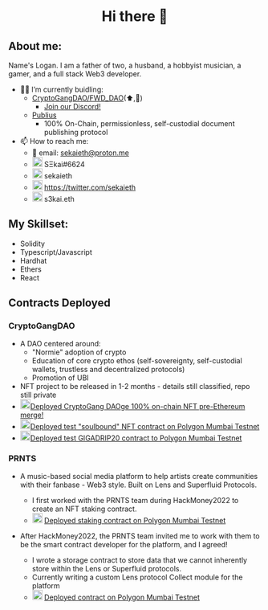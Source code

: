 <h1 align="center"> Hi there 👋</h1>

## About me:
Name's Logan.  I am a father of two, a husband, a hobbyist musician, a gamer, and a full stack Web3 developer.
<br>
- 👷‍♂️ I’m currently buidling: 
  - [CryptoGangDAO/FWD_DAO](https://twitter.com/fwd_dao)(⬆️,🚀)
    - [Join our Discord!](https://pbs.twimg.com/profile_images/1516251831009259523/IwgHxfOE_400x400.jpg)
  - [Publius](https://www.github.com/sekaieth/Publius)
    - 100% On-Chain, permissionless, self-custodial document publishing protocol
- 📫 How to reach me:
  - 📨 email: sekaieth@proton.me
  - <img src="https://discord.com/assets/3437c10597c1526c3dbd98c737c2bcae.svg" width=20px /> SΞkai#6624
  - <img src="https://img.icons8.com/color/344/telegram-app--v1.png" width=20px /> sekaieth
  - <img src="https://img.icons8.com/color/344/twitter--v1.png" width=20px /> https://twitter.com/sekaieth
  - <img src="https://avatars.githubusercontent.com/u/34167658?s=200&v=4" width=20px /> s3kai.eth

## My Skillset:
- Solidity
- Typescript/Javascript
- Hardhat
- Ethers
- React

## Contracts Deployed

### CryptoGangDAO
- A DAO centered around:
  - "Normie" adoption of crypto
  - Education of core crypto ethos (self-sovereignty, self-custodial wallets, trustless and decentralized protocols)
  - Promotion of UBI
- NFT project to be released in 1-2 months - details still classified, repo still private
- <img src="https://www.nicepng.com/png/full/152-1525748_ethereum-logo-png.png" width=20px />[Deployed CryptoGang DAOge 100% on-chain NFT pre-Ethereum merge!](https://etherscan.io/address/0x972593255aa249d48569ae81d4e09523646f2953)
- <img src="https://polygontechnology.notion.site/image/https%3A%2F%2Fs3-us-west-2.amazonaws.com%2Fsecure.notion-static.com%2Fdc0b7b88-a394-42f1-ac03-6e4959b71170%2FMonochrome_White.svg?table=block&id=6bb516b4-9582-4d74-b2de-881dffde06e8&spaceId=51562dc1-1dc5-4484-bf96-2aeac848ae2f&userId=&cache=v2" width=20px />[Deployed test "soulbound" NFT contract on Polygon Mumbai Testnet](https://mumbai.polygonscan.com/address/0xa22bcea2f6FD504B3c5AEe6FeCc71c3e2B40727c#code)
- <img src="https://polygontechnology.notion.site/image/https%3A%2F%2Fs3-us-west-2.amazonaws.com%2Fsecure.notion-static.com%2Fdc0b7b88-a394-42f1-ac03-6e4959b71170%2FMonochrome_White.svg?table=block&id=6bb516b4-9582-4d74-b2de-881dffde06e8&spaceId=51562dc1-1dc5-4484-bf96-2aeac848ae2f&userId=&cache=v2" width=20px />[Deployed test GIGADRIP20 contract to Polygon Mumbai Testnet](https://mumbai.polygonscan.com/address/0x8a0cD98703893F426455b06036cef84618D7B5f5#code)

### PRNTS
- A music-based social media platform to help artists create communities with their fanbase - Web3 style.  Built on Lens and Superfluid Protocols.
  - I first worked with the PRNTS team during HackMoney2022 to create an NFT staking contract.
  - <img src="https://polygontechnology.notion.site/image/https%3A%2F%2Fs3-us-west-2.amazonaws.com%2Fsecure.notion-static.com%2Fdc0b7b88-a394-42f1-ac03-6e4959b71170%2FMonochrome_White.svg?table=block&id=6bb516b4-9582-4d74-b2de-881dffde06e8&spaceId=51562dc1-1dc5-4484-bf96-2aeac848ae2f&userId=&cache=v2" width=20px /> [Deployed staking contract on Polygon Mumbai Testnet](https://mumbai.polygonscan.com/address/0xccD0edfb743C74460f9Fb2e19D87feDf3688AB3E#code)

- After HackMoney2022, the PRNTS team invited me to work with them to be the smart contract developer for the platform, and I agreed!
  - I wrote a storage contract to store data that we cannot inherently store within the Lens or Superfluid protocols.
  - Currently writing a custom Lens protocol Collect module for the platform
  - <img src="https://polygontechnology.notion.site/image/https%3A%2F%2Fs3-us-west-2.amazonaws.com%2Fsecure.notion-static.com%2Fdc0b7b88-a394-42f1-ac03-6e4959b71170%2FMonochrome_White.svg?table=block&id=6bb516b4-9582-4d74-b2de-881dffde06e8&spaceId=51562dc1-1dc5-4484-bf96-2aeac848ae2f&userId=&cache=v2" width=20px /> [Deployed contract on Polygon Mumbai Testnet](https://mumbai.polygonscan.com/address/0x3dcd8e42220a23bd80ee12227a3e16d9f641e2f3#code)



